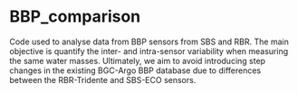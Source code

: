 # BBP_comparison

Code used to analyse data from BBP sensors from SBS and RBR.
The main objective is quantify the inter- and intra-sensor variability when measuring the same water masses.
Ultimately, we aim to avoid introducing step changes in the existing BGC-Argo BBP database due to differences between the RBR-Tridente and SBS-ECO sensors.
